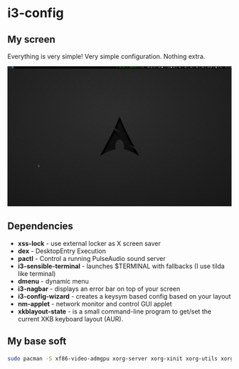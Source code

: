 # i3-config

## My screen 
Everything is very simple! Very simple configuration. Nothing extra.

![desktop](./scr.png)

## Dependencies

- **xss-lock** - use external locker as X screen saver
- **dex** - DesktopEntry Execution
- **pactl** - Control a running PulseAudio sound server
- **i3-sensible-terminal** - launches $TERMINAL with fallbacks (I use tilda like terminal)
- **dmenu** - dynamic menu
- **i3-nagbar** - displays an error bar on top of your screen
- **i3-config-wizard** - creates a keysym based config based on your layout
- **nm-applet** - network monitor and control GUI applet
- **xkblayout-state** - is a small command-line program to get/set the current XKB keyboard layout (AUR).

## My base soft
```sh 
sudo pacman -S xf86-video-admgpu xorg-server xorg-xinit xorg-utils xorg-server-utils xorg-xinit dex i3-wm i3status i3lock xss-lock pcmanfm feh dmenu pulseaudio chromium firefox tilda ttf-font-awesome freetype2 truetype xorg-xlsfonts awesome-terminal-fonts openssh fuse vlc gparted deepin-terminal deepin-screen-record code unarchiver engrampa libreoffice viewnior lxappearance materia-gtk-theme papirus-icon-theme git code
```   
